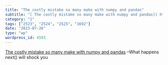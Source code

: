 ```yaml
---
title: "The costly mistake so many make with numpy and pandas"
subtitle: "[ The costly mistake so many make with numpy and pandas]( https://open.substack.com/pub/bitecode/p/t..."
category: "1"
tags: ["2523", "2524", "2525", "1692"]
date: "2023-07-26"
type: "wp"
wordpress_id: 4593
---
```

[ The costly mistake so many make with numpy and pandas]( https://open.substack.com/pub/bitecode/p/the-costly-mistake-so-many-makes?r=1slq0e&utm_medium=ios&utm_campaign=post) –What happens next() will shock you